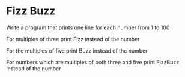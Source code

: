 # Fizz Buzz

Write a program that prints one line for each number from 1 to 100

For multiples of three print Fizz instead of the number

For the multiples of five print Buzz instead of the number

For numbers which are multiples of both three and five print FizzBuzz instead of the number
